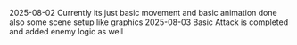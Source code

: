 2025-08-02 Currently its just basic movement and basic animation done
also some scene setup like graphics 
2025-08-03 Basic Attack is completed and added enemy logic as well
